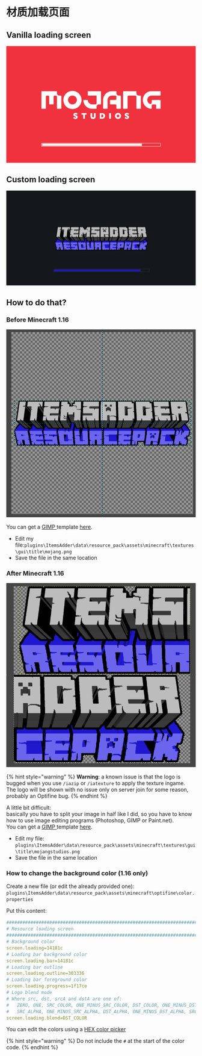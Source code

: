 # 材质加载页面

## Vanilla loading screen

![](../../../.gitbook/assets/immagine%20%2851%29.png)

## Custom loading screen

![](../../../.gitbook/assets/immagine%20%2848%29.png)

## How to do that?

### Before Minecraft 1.16

![](../../../.gitbook/assets/immagine%20%2847%29.png)

You can get a [GIMP ](https://www.gimp.org/downloads/)template [here](https://github.com/LoneDev6/SpigotUtilities/blob/master/ItemsAdder/various_files/mojang_template.xcf).

* Edit my file:`plugins\ItemsAdder\data\resource_pack\assets\minecraft\textures\gui\title\mojang.png`
* Save the file in the same location

### After Minecraft 1.16

![](../../../.gitbook/assets/immagine%20%2813%29.png)

{% hint style="warning" %}
**Warning**: a known issue is that the logo is bugged when you use `/iazip` or `/iatexture` to apply the texture ingame.  
The logo will be shown with no issue only on server join for some reason, probably an Optifine bug.
{% endhint %}

A little bit difficult:  
basically you have to split your image in half like I did, so you have to know how to use image editing programs \(Photoshop, GIMP or Paint.net\).  
You can get a [GIMP ](https://www.gimp.org/downloads/)template [here](https://github.com/LoneDev6/SpigotUtilities/blob/master/ItemsAdder/various_files/mojangstudios_template.xcf).

* Edit my file: `plugins\ItemsAdder\data\resource_pack\assets\minecraft\textures\gui\title\mojangstudios.png`
* Save the file in the same location

### How to change the background color \(1.16 only\)

Create a new file \(or edit the already provided one\): `plugins\ItemsAdder\data\resource_pack\assets\minecraft\optifine\color.properties`

Put this content:

```yaml
###############################################################################
# Resource loading screen
###############################################################################
# Background color
screen.loading=14181c
# Loading bar background color
screen.loading.bar=14181c
# Loading bar outline
screen.loading.outline=303336
# Loading bar foreground color
screen.loading.progress=1f17ce
# Logo blend mode
# Where src, dst, srcA and dstA are one of: 
#   ZERO, ONE, SRC_COLOR, ONE_MINUS_SRC_COLOR, DST_COLOR, ONE_MINUS_DST_COLOR, 
#   SRC_ALPHA, ONE_MINUS_SRC_ALPHA, DST_ALPHA, ONE_MINUS_DST_ALPHA, SRC_ALPHA_SATURATE
screen.loading.blend=DST_COLOR
```

You can edit the colors using a [HEX color picker](https://www.w3schools.com/colors/colors_picker.asp)

{% hint style="warning" %}
Do not include the `#` at the start of the color code.
{% endhint %}

